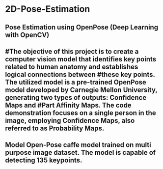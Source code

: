 # 2D-Pose-Estimation
Pose Estimation using OpenPose (Deep Learning with OpenCV)
-----------------------------------------------------------------------------------------------------------------------------------------------------------------------
#The objective of this project is to create a computer vision model that identifies key points related to human anatomy and establishes logical connections between #these key points. The utilized model is a pre-trained OpenPose model developed by Carnegie Mellon University, generating two types of outputs: Confidence Maps and #Part Affinity Maps. The code demonstration focuses on a single person in the image, employing Confidence Maps, also referred to as Probability Maps.
-----------------------------------------------------------------------------------------------------------------------------------------------------------------------
Model
Open-Pose caffe model trained on multi purpose image dataset. The model is capable of detecting 135 keypoints.
-----------------------------------------------------------------------------------------------------------------------------------------------------------------------
